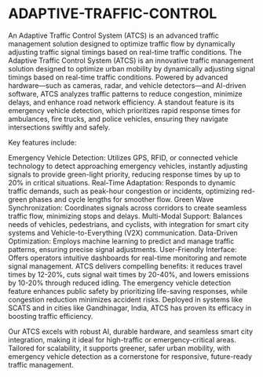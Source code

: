 # ADAPTIVE-TRAFFIC-CONTROL
An Adaptive Traffic Control System (ATCS) is an advanced traffic management solution designed to optimize traffic flow by dynamically adjusting traffic signal timings based on real-time traffic conditions.
The Adaptive Traffic Control System (ATCS) is an innovative traffic management solution designed to optimize urban mobility by dynamically adjusting signal timings based on real-time traffic conditions. Powered by advanced hardware—such as cameras, radar, and vehicle detectors—and AI-driven software, ATCS analyzes traffic patterns to reduce congestion, minimize delays, and enhance road network efficiency. A standout feature is its emergency vehicle detection, which prioritizes rapid response times for ambulances, fire trucks, and police vehicles, ensuring they navigate intersections swiftly and safely.

Key features include:

Emergency Vehicle Detection: Utilizes GPS, RFID, or connected vehicle technology to detect approaching emergency vehicles, instantly adjusting signals to provide green-light priority, reducing response times by up to 20% in critical situations.
Real-Time Adaptation: Responds to dynamic traffic demands, such as peak-hour congestion or incidents, optimizing red-green phases and cycle lengths for smoother flow.
Green Wave Synchronization: Coordinates signals across corridors to create seamless traffic flow, minimizing stops and delays.
Multi-Modal Support: Balances needs of vehicles, pedestrians, and cyclists, with integration for smart city systems and Vehicle-to-Everything (V2X) communication.
Data-Driven Optimization: Employs machine learning to predict and manage traffic patterns, ensuring precise signal adjustments.
User-Friendly Interface: Offers operators intuitive dashboards for real-time monitoring and remote signal management.
ATCS delivers compelling benefits: it reduces travel times by 12-20%, cuts signal wait times by 20-40%, and lowers emissions by 10-20% through reduced idling. The emergency vehicle detection feature enhances public safety by prioritizing life-saving responses, while congestion reduction minimizes accident risks. Deployed in systems like SCATS and in cities like Gandhinagar, India, ATCS has proven its efficacy in boosting traffic efficiency.

Our ATCS excels with robust AI, durable hardware, and seamless smart city integration, making it ideal for high-traffic or emergency-critical areas. Tailored for scalability, it supports greener, safer urban mobility, with emergency vehicle detection as a cornerstone for responsive, future-ready traffic management.
